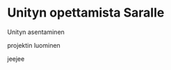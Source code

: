 <h1>Unityn opettamista Saralle</h1>
<p>Unityn asentaminen</p>
<p>projektin luominen</p>
<p>jeejee</p>
